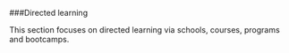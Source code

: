 ###Directed learning

This section focuses on directed learning via schools, courses, programs and bootcamps.
